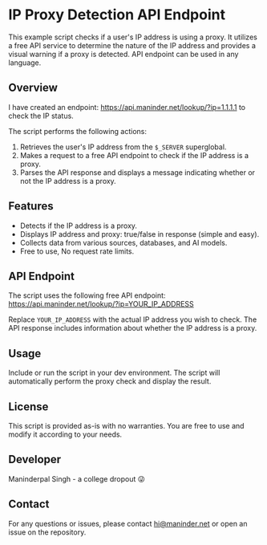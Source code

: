 # IP Proxy Detection API Endpoint

This example script checks if a user's IP address is using a proxy. It utilizes a free API service to determine the nature of the IP address and provides a visual warning if a proxy is detected. API endpoint can be used in any language.

## Overview

I have created an endpoint: https://api.maninder.net/lookup/?ip=1.1.1.1 to check the IP status.

The script performs the following actions:
1. Retrieves the user's IP address from the `$_SERVER` superglobal.
2. Makes a request to a free API endpoint to check if the IP address is a proxy.
3. Parses the API response and displays a message indicating whether or not the IP address is a proxy.

## Features

- Detects if the IP address is a proxy.
- Displays IP address and proxy: true/false in response (simple and easy).
- Collects data from various sources, databases, and AI models.
- Free to use, No request rate limits.

## API Endpoint

The script uses the following free API endpoint: https://api.maninder.net/lookup/?ip=YOUR_IP_ADDRESS


Replace `YOUR_IP_ADDRESS` with the actual IP address you wish to check. The API response includes information about whether the IP address is a proxy.


## Usage

Include or run the script in your dev environment. The script will automatically perform the proxy check and display the result.


## License

This script is provided as-is with no warranties. You are free to use and modify it according to your needs.

## Developer

Maninderpal Singh - a college dropout 😜

## Contact

For any questions or issues, please contact hi@maninder.net or open an issue on the repository.

